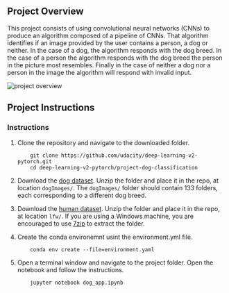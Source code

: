 ## Project Overview

This project consists of using convolutional neural networks (CNNs) to produce an algorithm composed of a pipeline of CNNs. That algorithm identifies if an image provided by the user contains a person, a dog or neither. In the case of a dog, the algorithm responds with the dog breed. In the case of a person the algorithm responds with the dog breed the person in the picture most resembles. Finally in the case of neither a dog nor a person in the image the algorithm will respond with invalid input. 

![project overview](https://github.com/GuilhermeBaldo/project-dog-breed-classification/images/tree/main/diagram.png?raw=true)

## Project Instructions

### Instructions

1. Clone the repository and navigate to the downloaded folder.
	
	```	
		git clone https://github.com/udacity/deep-learning-v2-pytorch.git
		cd deep-learning-v2-pytorch/project-dog-classification
	```
	
2. Download the [dog dataset](https://s3-us-west-1.amazonaws.com/udacity-aind/dog-project/dogImages.zip).  Unzip the folder and place it in the repo, at location `dogImages/`.  The `dogImages/` folder should contain 133 folders, each corresponding to a different dog breed.

3. Download the [human dataset](http://vis-www.cs.umass.edu/lfw/lfw.tgz).  Unzip the folder and place it in the repo, at location `lfw/`.  If you are using a Windows machine, you are encouraged to use [7zip](http://www.7-zip.org/) to extract the folder. 

4. Create the conda environemnt usint the environment.yml file.

	```	
		conda env create --file=environment.yaml
	```

5. Open a terminal window and navigate to the project folder. Open the notebook and follow the instructions.
	
	```
		jupyter notebook dog_app.ipynb
	```